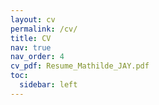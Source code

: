 ```yaml
---
layout: cv
permalink: /cv/
title: CV
nav: true
nav_order: 4
cv_pdf: Resume_Mathilde_JAY.pdf
toc:
  sidebar: left
---
```

